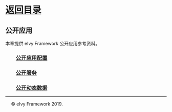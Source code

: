 # [返回目录](../README.html)

## 公开应用  

本章提供 eIvy Framework 公开应用参考资料。  

### &emsp;&emsp;[公开应用配置](Config.html)

### &emsp;&emsp;[公开服务](Service.html)

### &emsp;&emsp;[公开动态数据](DynamicData.html)

---
&emsp; &copy; eIvy Framework 2019.
